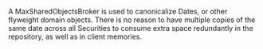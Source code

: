 A MaxSharedObjectsBroker is used to canonicalize Dates, or other flyweight domain objects.  There is no reason to have multiple copies of the same date across all Securities to consume extra space redundantly in the repository, as well as in client memories.